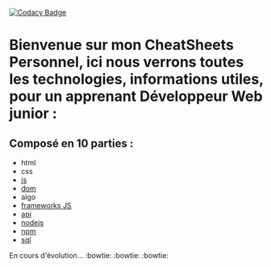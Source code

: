[![Codacy Badge](https://api.codacy.com/project/badge/Grade/8bb4f3430b1e4bc89db854d9296c3b05)](https://www.codacy.com/manual/goncalves.devweb/CheatSheets?utm_source=github.com&amp;utm_medium=referral&amp;utm_content=Antoine-Goncalves/CheatSheets&amp;utm_campaign=Badge_Grade)

# Bienvenue sur mon CheatSheets Personnel, ici nous verrons toutes les technologies, informations utiles, pour un apprenant Développeur Web junior : 

## **Composé en 10 parties** :

- html
- css
- [js](js/resume.md)
- [dom](dom/resume.md)
- algo
- [frameworks JS](frameworksJS/resume.md)
- [api](api/resume.md)
- [nodejs](nodejs/resume.md)
- [npm](npm/resume.md)
- [sql](sql/resume.md)

En cours d'évolution... :bowtie: :bowtie: :bowtie:
